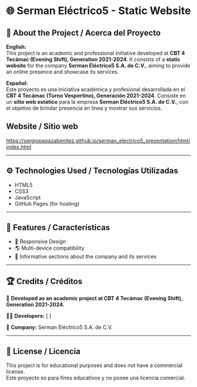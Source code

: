 # 🌐 Serman Eléctrico5 - Static Website

## 📖 About the Project / Acerca del Proyecto

**English:**  
This project is an academic and professional initiative developed at **CBT 4 Tecámac (Evening Shift), Generation 2021-2024**. It consists of a **static website** for the company **Serman Eléctrico5 S.A. de C.V.**, aiming to provide an online presence and showcase its services.

**Español:**  
Este proyecto es una iniciativa académica y profesional desarrollada en el **CBT 4 Tecámac (Turno Vespertino), Generación 2021-2024**. Consiste en un **sitio web estático** para la empresa **Serman Eléctrico5 S.A. de C.V.**, con el objetivo de brindar presencia en línea y mostrar sus servicios.

## Website / Sitio web
https://sergiopagazabenitez.github.io/serman_electrico5_presentation/html/index.html

---

## ⚙️ Technologies Used / Tecnologías Utilizadas

- HTML5
- CSS3
- JavaScript
- GitHub Pages (for hosting)

---

## 📌 Features / Características

- 📌 Responsive Design
- 🌎 Multi-device compatibility
- 📄 Informative sections about the company and its services

---

## 🏆 Credits / Créditos

📍 **Developed as an academic project at CBT 4 Tecámac (Evening Shift), Generation 2021-2024.**

👨‍💻 **Developers:** [ ]

📌 **Company:** Serman Eléctrico5 S.A. de C.V.

---

## 📜 License / Licencia

This project is for educational purposes and does not have a commercial license.  
Este proyecto es para fines educativos y no posee una licencia comercial.
